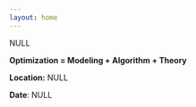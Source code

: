 ```yaml
---
layout: home
---
```

NULL



**Optimization = Modeling + Algorithm + Theory**



**Location:** NULL

**Date**: NULL

